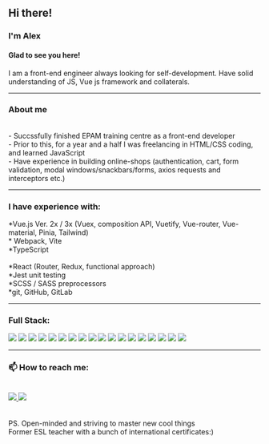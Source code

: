 <h2>Hi there! </h2>
<h3>I'm Alex </h3> <h4> Glad to see you here! </h4>
I am a front-end engineer always looking for self-development. Have solid understanding of JS, Vue js framework and collaterals.
<hr>
  <h3>About me</h3> <br/>
- Succssfully finished EPAM training centre as a front-end developer<br/>
- Prior to this, for a year and a half I was freelancing in HTML/CSS coding, and learned JavaScript<br/>
- Have experience in building online-shops (authentication, cart, form validation, modal windows/snackbars/forms, axios requests and interceptors etc.)<br/>
<hr/>

<h3>I have experience with:</h3>
*Vue.js Ver. 2x / 3x (Vuex, composition API, Vuetify, Vue-router, Vue-material, Pinia, Tailwind)
<br/>
* Webpack, Vite
<br/>
*TypeScript
<br/>
<br/>  
*React (Router, Redux, functional approach)
<br/>
*Jest unit testing
<br/>
*SCSS / SASS preprocessors
<br/>
*git, GitHub, GitLab
<br/>
<hr/>

<h3>Full Stack:</h3>
<p>
<img src="https://img.shields.io/badge/Vue.js-35495E?style=for-the-badge&logo=vuedotjs&logoColor=4FC08D" /> <img src="https://img.shields.io/badge/Vuetify-1867C0?style=for-the-badge&logo=vuetify&logoColor=white" /> <img src="https://img.shields.io/badge/Sass-CC6699?style=for-the-badge&logo=sass&logoColor=white" /> <img src="https://img.shields.io/badge/Redux-593D88?style=for-the-badge&logo=redux&logoColor=white" /> <img src="https://img.shields.io/badge/React_Router-CA4245?style=for-the-badge&logo=react-router&logoColor=white" /> <img src="https://img.shields.io/badge/React-20232A?style=for-the-badge&logo=react&logoColor=61DAFB" /> <img src="https://img.shields.io/badge/npm-CB3837?style=for-the-badge&logo=npm&logoColor=white" /> <img src="https://img.shields.io/badge/Jest-C21325?style=for-the-badge&logo=jest&logoColor=white" /> <img src="https://img.shields.io/badge/Babel-F9DC3E?style=for-the-badge&logo=babel&logoColor=white" /> <img src="https://img.shields.io/badge/Webpack-8DD6F9?style=for-the-badge&logo=Webpack&logoColor=white" /> <img src="https://img.shields.io/badge/WebStorm-000000?style=for-the-badge&logo=WebStorm&logoColor=white" /> <img src="https://img.shields.io/badge/CSS3-1572B6?style=for-the-badge&logo=css3&logoColor=white" /> <img src="https://img.shields.io/badge/HTML5-E34F26?style=for-the-badge&logo=html5&logoColor=white" /> <img src="https://img.shields.io/badge/JavaScript-323330?style=for-the-badge&logo=javascript&logoColor=F7DF1E" /> <img src="https://img.shields.io/badge/json-5E5C5C?style=for-the-badge&logo=json&logoColor=white" /> <img src="https://img.shields.io/badge/eslint-3A33D1?style=for-the-badge&logo=eslint&logoColor=white" /> <img src="https://img.shields.io/badge/prettier-1A2C34?style=for-the-badge&logo=prettier&logoColor=F7BA3E" /> <img src="https://img.shields.io/badge/GitHub-100000?style=for-the-badge&logo=github&logoColor=white" /></p>

</hr>
<hr/>
<h3>📫 How to reach me:</h3> <br/> <a href="https://t.me/sunlightVibe" target="_blank"> <img src="https://img.shields.io/badge/Telegram-2CA5E0?style=for-the-badge&logo=telegram&logoColor=white" /> </a> <a href="mailto:second.to.none18@gmail.com" target="_blank"> <img src="https://img.shields.io/badge/Gmail-D14836?style=for-the-badge&logo=gmail&logoColor=white"/> </a>
<br/>
<br/>
<br/>
PS. 
Open-minded and striving to master new cool things <br/>
Former ESL teacher with a bunch of international certificates:)<br/>


